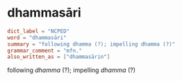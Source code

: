 # dhammasāri

``` toml
dict_label = "NCPED"
word = "dhammasāri"
summary = "following dhamma (?); impelling dhamma (?)"
grammar_comment = "mfn."
also_written_as = ["dhammasārin"]
```

following *dhamma* (?); impelling *dhamma* (?)

